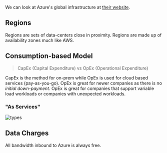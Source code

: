We can look at Azure's global infrastructure at [their website](https://datacenters.microsoft.com/globe/).

## Regions
Regions are sets of data-centers close in proximity. Regions are made up of availability zones much like AWS.

## Consumption-based Model

> CapEx (Capital Expenditure) vs OpEx (Operational Expenditure)

CapEx is the method for on-prem while OpEx is used for cloud based services (pay-as-you-go). OpEx is great for newer companies as there is no *initial down-payment*. OpEx is great for companies that support variable load workloads or companies with unexpected workloads.


### "As Services"

![types](https://media.tutorialsdojo.com/azureservices-iaas-paas-saas.png)

## Data Charges

All bandwidth inbound to Azure is always free.